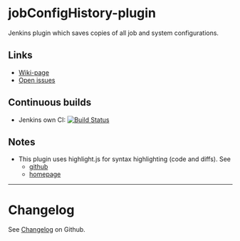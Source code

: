 jobConfigHistory-plugin
=======================

Jenkins plugin which saves copies of all job and system configurations.

Links
-------
* [Wiki-page](https://wiki.jenkins-ci.org/display/JENKINS/JobConfigHistory+Plugin)
* [Open issues](https://issues.jenkins-ci.org/secure/IssueNavigator.jspa?mode=hide&reset=true&jqlQuery=project+%3D+JENKINS+AND+status+in+%28Open%2C+%22In+Progress%22%2C+Reopened%29+AND+component+%3D+%27jobconfighistory-plugin%27)

Continuous builds
----------------
* Jenkins own CI: [![Build Status](https://ci.jenkins.io/buildStatus/icon?job=Plugins/jobConfigHistory-plugin/master)](https://ci.jenkins.io/job/plugins/job/jobConfigHistory-plugin/)

Notes
---------------------------------------
* This plugin uses highlight.js for syntax highlighting (code and diffs). See
    + [github](https://github.com/highlightjs/highlight.js/)
    + [homepage](https://highlightjs.org/)
    
-----------------------------------------

# Changelog

See
[Changelog](https://github.com/jenkinsci/jobConfigHistory-plugin/blob/master/CHANGELOG.md)
on Github.
